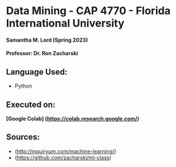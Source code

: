 # Data Mining - CAP 4770 - Florida International University
#### Samantha M. Lord (Spring 2023)
#### Professor: Dr. Ron Zacharski

## Language Used:
  - Python
## Executed on:
**[Google Colab] (https://colab.research.google.com/)**
## Sources:
  - (http://inquiryum.com/machine-learning/)
  - (https://github.com/zacharski/ml-class)
